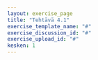 ```yaml
---
layout: exercise_page
title: "Tehtävä 4.1"
exercise_template_name: "#"
exercise_discussion_id: "#"
exercise_upload_id: "#"
kesken: 1
---
```


